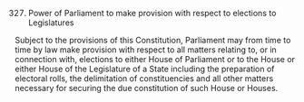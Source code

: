 327. Power of Parliament to make provision with respect to elections to Legislatures

Subject to the provisions of this Constitution, Parliament may from time to time by law make provision with respect to all matters relating to, or in connection with, elections to either House of Parliament or to the House or either House of the Legislature of a State including the preparation of electoral rolls, the delimitation of constituencies and all other matters necessary for securing the due constitution of such House or Houses.


